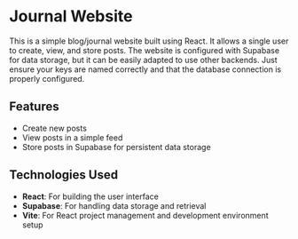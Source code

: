 # Journal Website

This is a simple blog/journal website built using React. It allows a single user to create, view, and store posts. The website is configured with Supabase for data storage, but it can be easily adapted to use other backends. Just ensure your keys are named correctly and that the database connection is properly configured.

## Features

- Create new posts
- View posts in a simple feed
- Store posts in Supabase for persistent data storage

## Technologies Used

- **React**: For building the user interface
- **Supabase**: For handling data storage and retrieval
- **Vite**: For React project management and development environment setup
